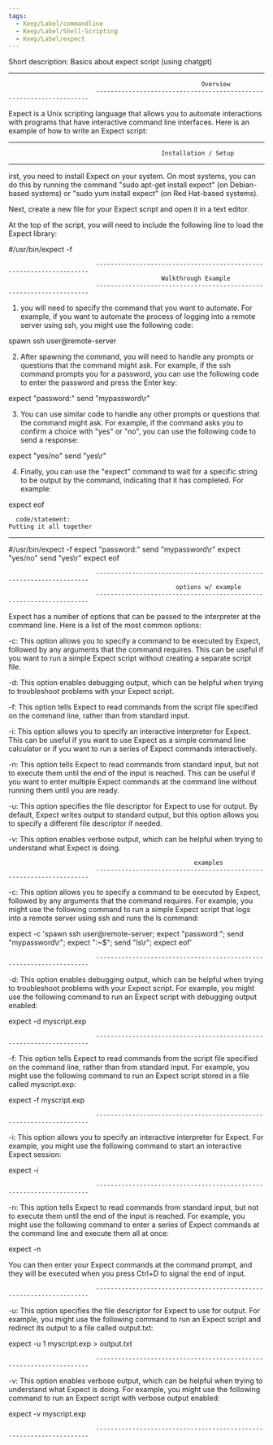 ```yaml
---
tags:
  - Keep/Label/commandline
  - Keep/Label/Shell-Scripting
  - Keep/Label/expect
---
```


Short description: Basics about expect script (using chatgpt) 


--------------------------------------------------------------------------------------------------------------------------
                                                         Overview
                            --------------------------------------------------------------------


Expect is a Unix scripting language that allows you to automate interactions with programs that have interactive command line interfaces. Here is an example of how to write an Expect script:





--------------------------------------------------------------------------------------------------------------------------
                                              Installation / Setup
--------------------------------------------------------------------------------------------------------------------------
irst, you need to install Expect on your system. On most systems, you can do this by running the command "sudo apt-get install expect" (on Debian-based systems) or "sudo yum install expect" (on Red Hat-based systems).

Next, create a new file for your Expect script and open it in a text editor.

At the top of the script, you will need to include the following line to load the Expect library:

#/usr/bin/expect -f


                            --------------------------------------------------------------------
                                              Walkthrough Example
                            --------------------------------------------------------------------

1) you will need to specify the command that you want to automate. For example, if you want to automate the process of logging into a remote server using ssh, you might use the following code:

spawn ssh user@remote-server

2) After spawning the command, you will need to handle any prompts or questions that the command might ask. For example, if the ssh command prompts you for a password, you can use the following code to enter the password and press the Enter key:

expect "password:"
send "mypassword\r"

3) You can use similar code to handle any other prompts or questions that the command might ask. For example, if the command asks you to confirm a choice with "yes" or "no", you can use the following code to send a response:

expect "yes/no"
send "yes\r"

4) Finally, you can use the "expect" command to wait for a specific string to be output by the command, indicating that it has completed. For example:

expect eof

      code/statement:                                                           Putting it all together
---------------------------------------
#/usr/bin/expect -f
expect "password:"
send "mypassword\r"
expect "yes/no"
send "yes\r"
expect eof



                            --------------------------------------------------------------------
                                                  options w/ example
                            --------------------------------------------------------------------
Expect has a number of options that can be passed to the interpreter at the command line. Here is a list of the most common options:

-c: This option allows you to specify a command to be executed by Expect, followed by any arguments that the command requires. This can be useful if you want to run a simple Expect script without creating a separate script file.

-d: This option enables debugging output, which can be helpful when trying to troubleshoot problems with your Expect script.

-f: This option tells Expect to read commands from the script file specified on the command line, rather than from standard input.

-i: This option allows you to specify an interactive interpreter for Expect. This can be useful if you want to use Expect as a simple command line calculator or if you want to run a series of Expect commands interactively.

-n: This option tells Expect to read commands from standard input, but not to execute them until the end of the input is reached. This can be useful if you want to enter multiple Expect commands at the command line without running them until you are ready.

-u: This option specifies the file descriptor for Expect to use for output. By default, Expect writes output to standard output, but this option allows you to specify a different file descriptor if needed.

-v: This option enables verbose output, which can be helpful when trying to understand what Expect is doing.


                                                       examples
                            --------------------------------------------------------------------
-c: This option allows you to specify a command to be executed by Expect, followed by any arguments that the command requires. For example, you might use the following command to run a simple Expect script that logs into a remote server using ssh and runs the ls command:

expect -c 'spawn ssh user@remote-server; expect "password:"; send "mypassword\r"; expect ":~$"; send "ls\r"; expect eof'



                            --------------------------------------------------------------------
-d: This option enables debugging output, which can be helpful when trying to troubleshoot problems with your Expect script. For example, you might use the following command to run an Expect script with debugging output enabled:

expect -d myscript.exp



                            --------------------------------------------------------------------
-f: This option tells Expect to read commands from the script file specified on the command line, rather than from standard input. For example, you might use the following command to run an Expect script stored in a file called myscript.exp:

expect -f myscript.exp



                            --------------------------------------------------------------------
-i: This option allows you to specify an interactive interpreter for Expect. For example, you might use the following command to start an interactive Expect session:

expect -i



                            --------------------------------------------------------------------

-n: This option tells Expect to read commands from standard input, but not to execute them until the end of the input is reached. For example, you might use the following command to enter a series of Expect commands at the command line and execute them all at once:

expect -n

You can then enter your Expect commands at the command prompt, and they will be executed when you press Ctrl+D to signal the end of input.



                            --------------------------------------------------------------------
-u: This option specifies the file descriptor for Expect to use for output. For example, you might use the following command to run an Expect script and redirect its output to a file called output.txt:

expect -u 1 myscript.exp > output.txt



                            --------------------------------------------------------------------
-v: This option enables verbose output, which can be helpful when trying to understand what Expect is doing. For example, you might use the following command to run an Expect script with verbose output enabled:

expect -v myscript.exp



                            --------------------------------------------------------------------
